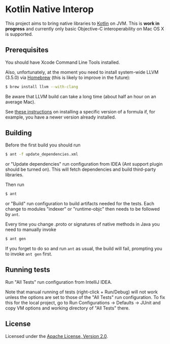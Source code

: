 # Kotlin Native Interop

This project aims to bring native libraries to [Kotlin](https://github.com/JetBrains/kotlin) on JVM.
This is **work in progress** and currently only basic Objective-C interoperability on Mac OS X is supported.

## Prerequisites

You should have Xcode Command Line Tools installed.

Also, unfortunately, at the moment you need to install system-wide LLVM (3.5.0) via [Homebrew](http://brew.sh)
(this is likely to improve in the future):

```sh
$ brew install llvm --with-clang
```

Be aware that LLVM build can take a long time (about half an hour on an average Mac).

See [these instructions](http://stackoverflow.com/questions/3987683/homebrew-install-specific-version-of-formula)
on installing a specific version of a formula if, for example, you have a newer version already installed.

## Building

Before the first build you should run

```sh
$ ant -f update_dependencies.xml
```

or "Update dependencies" run configuration from IDEA (Ant support plugin should be turned on).
This will fetch dependencies and build third-party libraries.

Then run

```sh
$ ant
```

or "Build" run configuration to build artifacts needed for the tests.
Each change to modules "indexer" or "runtime-objc" then needs to be followed by `ant`.

Every time you change .proto or signatures of native methods in Java you need to manually invoke

```sh
$ ant gen
```

If you forget to do so and run `ant` as usual, the build will fail, prompting you to invoke `ant gen` first.

## Running tests

Run "All Tests" run configuration from IntelliJ IDEA.

Note that manual running of tests (right-click + Run/Debug) will not work unless the options are set to those of the "All Tests" run configuration.
To fix this for the local project, go to Run Configurations -> Defaults -> JUnit and copy VM options and working directory of "All Tests" there.

## License

Licensed under the [Apache License, Version 2.0](http://www.apache.org/licenses/LICENSE-2.0).
